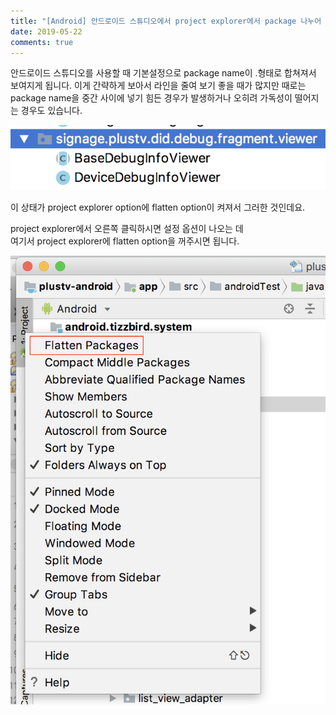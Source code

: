 ```yaml
---
title: "[Android] 안드로이드 스튜디오에서 project explorer에서 package 나누어 보여주기"
date: 2019-05-22
comments: true
---
```


안드로이드 스튜디오를 사용할 때 기본설정으로 package name이 .형태로 합쳐져서 보여지게 됩니다. 
이게 간략하게 보아서 라인을 줄여 보기 좋을 때가 많지만 
때로는 package name을 중간 사이에 넣기 힘든 경우가 발생하거나 
오히려 가독성이 떨어지는 경우도 있습니다.  
  
![Flatten 형태의 package name 상태](https://raw.githubusercontent.com/Ninja86/Ninja86.github.io/master/assets/article_images/2019-05-22-1/pic1.png)
  
  
이 상태가 project explorer option에 flatten option이 켜져서 그러한 것인데요.  
  
project explorer에서 오른쪽 클릭하시면 설정 옵션이 나오는 데  
여기서 project explorer에 flatten option을 꺼주시면 됩니다.  
  
![Flatten Packages Opiton 위치](https://raw.githubusercontent.com/Ninja86/Ninja86.github.io/master/assets/article_images/2019-05-22-1/pic2.png)
  

